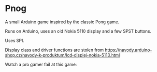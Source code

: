 # Pnog

A small Arduino game inspired by the classic Pong game. 

Runs on Arduino, uses an old Nokia 5110 display and a few SPST buttons.

Uses SPI.

Display class and driver functions are stolen from https://navody.arduino-shop.cz/navody-k-produktum/lcd-displej-nokia-5110.html



Watch a pro gamer fail at this game: 
